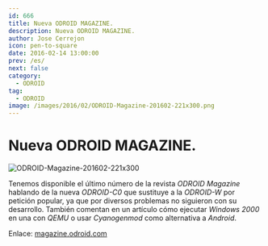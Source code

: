 ```yaml
---
id: 666
title: Nueva ODROID MAGAZINE.
description: Nueva ODROID MAGAZINE.
author: Jose Cerrejon
icon: pen-to-square
date: 2016-02-14 13:00:00
prev: /es/
next: false
category:
  - ODROID
tag:
  - ODROID
image: /images/2016/02/ODROID-Magazine-201602-221x300.png
---
```


# Nueva ODROID MAGAZINE.

![ODROID-Magazine-201602-221x300](/images/2016/02/ODROID-Magazine-201602-221x300.png)

Tenemos disponible el último número de la revista *ODROID Magazine* hablando de la nueva *ODROID-C0* que sustituye a la *ODROID-W* por petición popular, ya que por diversos problemas no siguieron con su desarrollo. También comentan en un artículo cómo ejecutar *Windows 2000* en una con *QEMU* o usar *Cyanogenmod* como alternativa a *Android*.

Enlace: [magazine.odroid.com](http://magazine.odroid.com/201602)